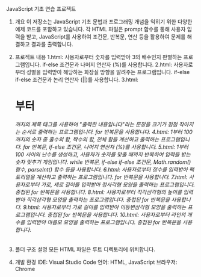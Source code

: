 JavaScript 기초 연습 프로젝트

1. 개요
이 저장소는 JavaScript 기초 문법과 프로그래밍 개념을 익히기 위한 다양한 예제 코드를 포함하고 있습니다. 각 HTML 파일은 prompt 함수를 통해 사용자 입력을 받고, JavaScript를 사용하여 조건문, 반복문, 연산 등을 활용하여 문제를 해결하고 결과를 출력합니다.

2. 프로젝트 내용
1.html: 사용자로부터 숫자를 입력받아 3의 배수인지 판별하는 프로그램입니다. if-else 조건문과 나머지 연산자 (%)를 사용합니다.
2.html: 사용자로부터 성별을 입력받아 해당하는 화장실 방향을 알려주는 프로그램입니다. if-else if-else 조건문과 논리 연산자 (||)를 사용합니다.
3.html: <h1>부터 <h6>까지의 제목 태그를 사용하여 "출력한 내용입니다"라는 문장을 크기가 점점 작아지는 순서로 출력하는 프로그램입니다. for 반복문을 사용합니다.
4.html: 1부터 100까지의 숫자 중 홀수의 합, 짝수의 합, 전체 합을 계산하고 출력하는 프로그램입니다. for 반복문, if-else 조건문, 나머지 연산자 (%)를 사용합니다.
5.html: 1부터 100 사이의 난수를 생성하고, 사용자가 숫자를 맞출 때까지 반복하여 입력을 받는 숫자 맞추기 게임입니다. while 반복문, if-else if-else 조건문, Math.random() 함수, parseInt() 함수 등을 사용합니다.
6.html: 사용자로부터 정수를 입력받아 팩토리얼을 계산하고 출력하는 프로그램입니다. for 반복문을 사용합니다.
7.html: 사용자로부터 가로, 세로 길이를 입력받아 정사각형 모양을 출력하는 프로그램입니다. 중첩된 for 반복문을 사용합니다.
8.html: 사용자로부터 직각삼각형의 높이를 입력받아 직각삼각형 모양을 출력하는 프로그램입니다. 중첩된 for 반복문을 사용합니다.
9.html: 사용자로부터 가로 길이를 입력받아 이등변삼각형 모양을 출력하는 프로그램입니다. 중첩된 for 반복문을 사용합니다.
10.html: 사용자로부터 라인의 개수를 입력받아 마름모 모양을 출력하는 프로그램입니다. 중첩된 for 반복문을 사용합니다.

3. 폴더 구조 설명
모든 HTML 파일은 루트 디렉토리에 위치합니다.

4. 개발 환경
IDE: Visual Studio Code
언어: HTML, JavaScript
브라우저:  Chrome
